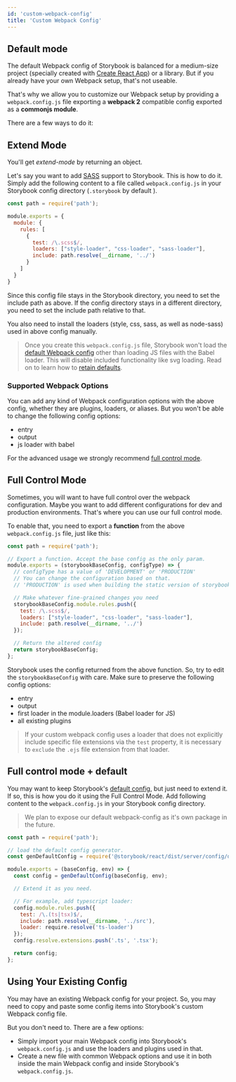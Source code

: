 ```yaml
---
id: 'custom-webpack-config'
title: 'Custom Webpack Config'
---
```


## Default mode

The default Webpack config of Storybook is balanced for a medium-size project (specially created with [Create React App](https://github.com/facebookincubator/create-react-app)) or a library. But if you already have your own Webpack setup, that's not useable.

That's why we allow you to customize our Webpack setup by providing a `webpack.config.js` file exporting a **webpack 2** compatible config exported as a **commonjs module**.

There are a few ways to do it:

## Extend Mode

You'll get _extend-mode_ by returning an object.

Let's say you want to add [SASS](http://sass-lang.com/) support to Storybook. This is how to do it.
Simply add the following content to a file called `webpack.config.js` in your Storybook config directory (`.storybook` by default ).

```js
const path = require('path');

module.exports = {
  module: {
    rules: [
      {
        test: /\.scss$/,
        loaders: ["style-loader", "css-loader", "sass-loader"],
        include: path.resolve(__dirname, '../')
      }
    ]
  }
}
```

Since this config file stays in the Storybook directory, you need to set the include path as above. If the config directory stays in a different directory, you need to set the include path relative to that.

You also need to install the loaders (style, css, sass, as well as node-sass) used in above config manually.

> Once you create this `webpack.config.js` file, Storybook won't load the [default Webpack config](/configurations/default-config/) other than loading JS files with the Babel loader. This will disable included functionality like svg loading. Read on to learn how to [retain defaults](#full-control-mode--default).

### Supported Webpack Options

You can add any kind of Webpack configuration options with the above config, whether they are plugins, loaders, or aliases.
But you won't be able to change the following config options:

-   entry
-   output
-   js loader with babel

For the advanced usage we strongly recommend [full control mode](#full-control-mode).

## Full Control Mode

Sometimes, you will want to have full control over the webpack configuration.
Maybe you want to add different configurations for dev and production environments.
That's where you can use our full control mode.

To enable that, you need to export a **function** from the above `webpack.config.js` file, just like this:

```js
const path = require('path');

// Export a function. Accept the base config as the only param.
module.exports = (storybookBaseConfig, configType) => {
  // configType has a value of 'DEVELOPMENT' or 'PRODUCTION'
  // You can change the configuration based on that.
  // 'PRODUCTION' is used when building the static version of storybook.

  // Make whatever fine-grained changes you need
  storybookBaseConfig.module.rules.push({
    test: /\.scss$/,
    loaders: ["style-loader", "css-loader", "sass-loader"],
    include: path.resolve(__dirname, '../')
  });

  // Return the altered config
  return storybookBaseConfig;
};
```

Storybook uses the config returned from the above function. So, try to edit the `storybookBaseConfig` with care. Make sure to preserve the following config options:

-   entry
-   output
-   first loader in the module.loaders (Babel loader for JS)
-   all existing plugins

> If your custom webpack config uses a loader that does not explicitly include specific file extensions via the `test` property, it is necessary to `exclude` the `.ejs` file extension from that loader.

## Full control mode + default

You may want to keep Storybook's [default config](/configurations/default-config), but just need to extend it.
If so, this is how you do it using the Full Control Mode.
Add following content to the `webpack.config.js` in your Storybook config directory.

> We plan to expose our default webpack-config as it's own package in the future.

```js
const path = require('path');

// load the default config generator.
const genDefaultConfig = require('@storybook/react/dist/server/config/defaults/webpack.config.js');

module.exports = (baseConfig, env) => {
  const config = genDefaultConfig(baseConfig, env);

  // Extend it as you need.

  // For example, add typescript loader:
  config.module.rules.push({
    test: /\.(ts|tsx)$/,
    include: path.resolve(__dirname, '../src'),
    loader: require.resolve('ts-loader')
  });
  config.resolve.extensions.push('.ts', '.tsx');

  return config;
};
```

## Using Your Existing Config

You may have an existing Webpack config for your project. So, you may need to copy and paste some config items into Storybook's custom Webpack config file.

But you don't need to. There are a few options:

-   Simply import your main Webpack config into Storybook's `webpack.config.js` and use the loaders and plugins used in that.
-   Create a new file with common Webpack options and use it in both inside the main Webpack config and inside Storybook's `webpack.config.js`.
